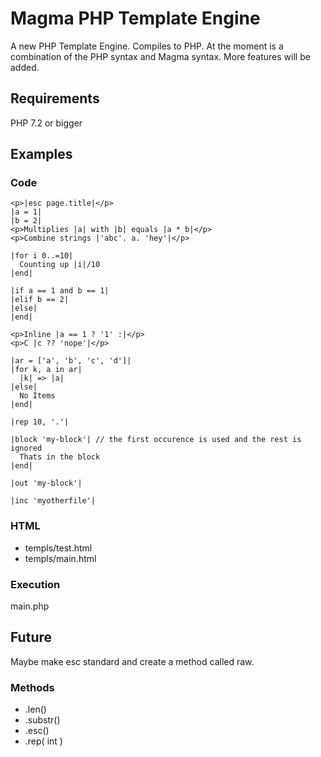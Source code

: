 # Magma PHP Template Engine
A new PHP Template Engine. Compiles to PHP.
At the moment is a combination of the PHP syntax and Magma syntax.
More features will be added.

## Requirements
PHP 7.2 or bigger

## Examples

### Code
```
<p>|esc page.title|</p>
|a = 1|
|b = 2|
<p>Multiplies |a| with |b| equals |a * b|</p>
<p>Combine strings |'abc'. a. 'hey'|</p>

|for i 0..=10|
  Counting up |i|/10
|end|

|if a == 1 and b == 1|
|elif b == 2|
|else|
|end|

<p>Inline |a == 1 ? '1' :|</p>
<p>C |c ?? 'nope'|</p>

|ar = ['a', 'b', 'c', 'd']|
|for k, a in ar|
  |k| => |a|
|else|
  No Items
|end|

|rep 10, '.'|

|block 'my-block'| // the first occurence is used and the rest is ignored
  Thats in the block
|end|

|out 'my-block'|

|inc 'myotherfile'|
```

### HTML
- templs/test.html
- templs/main.html

### Execution
main.php

## Future

Maybe make esc standard and create a method called raw.

### Methods
- .len()
- .substr()
- .esc()
- .rep( int )
